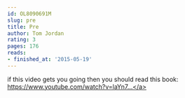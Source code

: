 ```yaml
---
id: OL8090691M
slug: pre
title: Pre
author: Tom Jordan
rating: 3
pages: 176
reads:
- finished_at: '2015-05-19'
---
```

if this video gets you going then you should read this book: <a target="_blank" rel="noopener nofollow" href="https://www.youtube.com/watch?v=laYn7SV2__U">https://www.youtube.com/watch?v=laYn7...</a>
